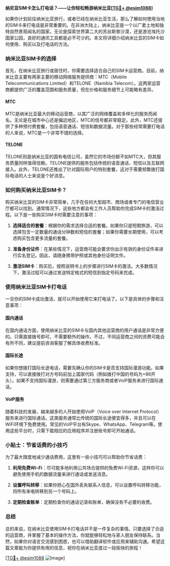 **纳尼亚SIM卡怎么打电话？——让你轻松畅游纳米比亚[[TG💪+ @esim1088](https://t.me/s/esim1088)]**

如果你计划前往纳米比亚旅行，或者已经在纳米比亚生活，那么了解如何使用当地的SIM卡来打电话是非常重要的。在非洲大陆上，纳米比亚是一个以广袤土地和独特自然景观闻名的国家。无论是探索世界第二大的苏丝斯黎沙漠，还是游览埃托沙国家公园，良好的通讯工具都是必不可少的。本文将详细介绍纳米比亚的SIM卡如何使用、购买以及打电话的方法。

### 纳米比亚SIM卡的选择

首先，在纳米比亚旅行或居住时，你需要选择适合自己的SIM卡运营商。目前，纳米比亚主要有两家主要的移动网络服务提供商：MTC（Mobile Telecommunications Limited）和TELONE（Namibia Telecom）。这两家运营商都提供广泛的覆盖范围和服务质量，但在价格和服务细节上可能略有差异。

#### MTC
MTC是纳米比亚最大的移动运营商，以其广泛的网络覆盖和多样化的服务而闻名。无论是在城市中心还是偏远地区，MTC的信号都非常稳定。此外，MTC还提供了多种预付费套餐，包括语音通话、短信和数据流量。对于那些经常需要打电话的人来说，MTC是一个非常不错的选择。

#### TELONE
TELONE则是纳米比亚的国有电信公司，虽然它的市场份额不如MTC大，但其服务质量同样值得信赖。TELONE提供的服务包括传统的语音通话、短信以及互联网接入。此外，TELONE还推出了针对国际用户的特别套餐，这对于需要频繁拨打国际电话的人士来说是个好消息。

### 如何购买纳米比亚SIM卡？

购买纳米比亚的SIM卡非常简单，几乎在任何大型超市、商场或者专门的电信营业厅都可以找到。通常情况下，这些地方都会有工作人员帮助你完成SIM卡的激活过程。以下是一些购买SIM卡时需要注意的事项：

1. **选择适合的套餐**：根据你的需求选择合适的套餐。如果你只是短期旅游，可以选择包含一定数量的通话分钟数和短信的套餐；如果你需要长期使用，可以考虑购买包含更多流量的套餐。
   
2. **准备身份证件**：在某些情况下，运营商可能会要求你出示有效的身份证件来进行实名登记。因此，请随身携带护照或其他身份证明文件。

3. **激活SIM卡**：购买后，按照说明书上的步骤进行SIM卡的激活。大多数情况下，激活过程可以通过发送特定格式的短信到指定号码来完成。

### 使用纳米比亚SIM卡打电话

一旦你的SIM卡成功激活，就可以开始使用它来打电话了。以下是具体的步骤和注意事项：

#### 国内通话
在国内通话方面，使用纳米比亚的SIM卡与国内其他运营商的用户通话是非常方便的。只需直接拨号即可，不需要额外的操作。不过，不同运营商之间的资费可能会有所不同，建议提前咨询客服了解具体收费标准。

#### 国际长途
如果你想拨打国际长途电话，需要先确认你的SIM卡是否支持国际漫游功能。如果支持，可以直接拨打对方号码前加上国家代码（例如拨打中国的号码为+86开头）。如果不支持国际漫游，则需要通过第三方服务商或者VoIP服务来进行国际通话。

#### VoIP服务
随着科技的发展，越来越多的人开始使用VoIP（Voice over Internet Protocol）服务来进行国际通话。这类服务通常比传统的国际长途便宜得多，并且可以在WiFi环境下免费使用。常见的VoIP平台有Skype、WhatsApp、Telegram等。使用这些平台时，只需下载相应的应用程序并注册账号即可开始通话。

### 小贴士：节省话费的小技巧

为了最大限度地减少通话费用，这里有一些小技巧可以帮助你节省话费：

1. **利用免费Wi-Fi**：尽可能多地利用公共场合提供的免费Wi-Fi资源，这样你可以避免使用手机的数据流量来进行通话或发送消息。
   
2. **设置呼叫转移**：如果你担心在国外丢失联系人信息，可以设置呼叫转移功能，将所有来电转移到另一个号码上。
   
3. **定期检查账单**：定期检查你的通话记录和账单，确保没有不必要的收费。

### 总结

总的来说，在纳米比亚使用SIM卡打电话并不是一件复杂的事情。只要选择了合适的运营商，并掌握了基本的操作方法，你就能够轻松地与家人朋友保持联系。当然，如果你对语言交流感到困惑，也可以借助翻译软件或应用来辅助沟通。希望这篇文章能为你提供有用的信息，祝你在纳米比亚度过一段愉快的旅程！

[[TG💪+ @esim1088](https://t.me/s/esim1088) ![Image](https://i.postimg.cc/4NQfJmqS/Snipaste-2025-05-13-00-14-12.png)]